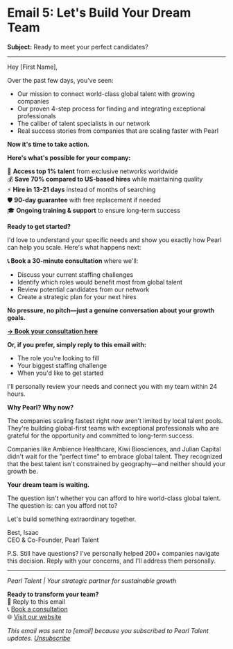 # Email 5: Let's Build Your Dream Team

**Subject:** Ready to meet your perfect candidates?

---

Hey [First Name],

Over the past few days, you've seen:
- Our mission to connect world-class global talent with growing companies
- Our proven 4-step process for finding and integrating exceptional professionals
- The caliber of talent specialists in our network
- Real success stories from companies that are scaling faster with Pearl

**Now it's time to take action.**

**Here's what's possible for your company:**

🎯 **Access top 1% talent** from exclusive networks worldwide  
💰 **Save 70% compared to US-based hires** while maintaining quality  
⚡ **Hire in 13-21 days** instead of months of searching  
🛡️ **90-day guarantee** with free replacement if needed  
🎓 **Ongoing training & support** to ensure long-term success  

**Ready to get started?**

I'd love to understand your specific needs and show you exactly how Pearl can help you scale. Here's what happens next:

**📞 Book a 30-minute consultation** where we'll:
- Discuss your current staffing challenges
- Identify which roles would benefit most from global talent
- Review potential candidates from our network
- Create a strategic plan for your next hires

**No pressure, no pitch—just a genuine conversation about your growth goals.**

**[→ Book your consultation here](calendar-link)**

**Or, if you prefer, simply reply to this email with:**
- The role you're looking to fill
- Your biggest staffing challenge
- When you'd like to get started

I'll personally review your needs and connect you with my team within 24 hours.

**Why Pearl? Why now?**

The companies scaling fastest right now aren't limited by local talent pools. They're building global-first teams with exceptional professionals who are grateful for the opportunity and committed to long-term success.

Companies like Ambience Healthcare, Kiwi Biosciences, and Julian Capital didn't wait for the "perfect time" to embrace global talent. They recognized that the best talent isn't constrained by geography—and neither should your growth be.

**Your dream team is waiting.**

The question isn't whether you can afford to hire world-class global talent. The question is: can you afford not to?

Let's build something extraordinary together.

Best,
Isaac  
CEO & Co-Founder, Pearl Talent

P.S. Still have questions? I've personally helped 200+ companies navigate this decision. Reply with your concerns, and I'll address them personally.

---

*Pearl Talent | Your strategic partner for sustainable growth*

**Ready to transform your team?**  
📧 Reply to this email  
📞 [Book a consultation](calendar-link)  
🌐 [Visit our website](website-link)  

*This email was sent to [email] because you subscribed to Pearl Talent updates. [Unsubscribe](unsubscribe-link)* 